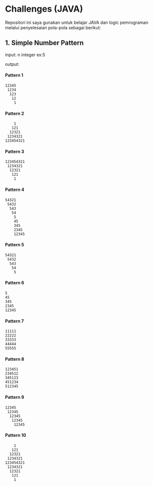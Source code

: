 # Challenges (JAVA)
Repositori ini saya gunakan untuk belajar JAVA dan logic pemrograman melalui penyelesaian pola-pola sebagai berikut:

## 1. Simple Number Pattern

input:
n integer ex:5

output:
#### Pattern 1
```
12345
 1234
  123
   12
    1
```
#### Pattern 2
```
    1
   121
  12321
 1234321
123454321
```
#### Pattern 3
```
123454321
 1234321
  12321
   121
    1
```
#### Pattern 4
```
54321
 5432
  543
   54
    5
    45
    345
    2345
    12345
```
#### Pattern 5
```
54321
 5432
  543
   54
    5
```
#### Pattern 6
```
5
45
345
2345
12345
```
#### Pattern 7
```
11111
22222
33333
44444
55555
```
#### Pattern 8
```
123451
234512
345123
451234
512345
```
#### Pattern 9
```
12345
 12345
  12345
   12345
    12345
```
#### Pattern 10
```
    1
   121
  12321
 1234321
123454321
 1234321
  12321
   121
    1
```
